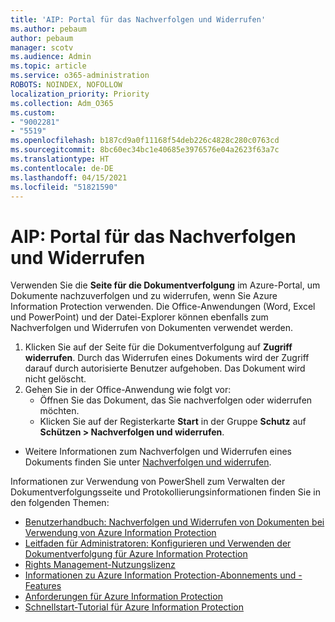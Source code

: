 ```yaml
---
title: 'AIP: Portal für das Nachverfolgen und Widerrufen'
ms.author: pebaum
author: pebaum
manager: scotv
ms.audience: Admin
ms.topic: article
ms.service: o365-administration
ROBOTS: NOINDEX, NOFOLLOW
localization_priority: Priority
ms.collection: Adm_O365
ms.custom:
- "9002281"
- "5519"
ms.openlocfilehash: b187cd9a0f11168f54deb226c4828c280c0763cd
ms.sourcegitcommit: 8bc60ec34bc1e40685e3976576e04a2623f63a7c
ms.translationtype: HT
ms.contentlocale: de-DE
ms.lasthandoff: 04/15/2021
ms.locfileid: "51821590"
---
```

# <a name="aip-track-and-revoke-portal"></a>AIP: Portal für das Nachverfolgen und Widerrufen

Verwenden Sie die **Seite für die Dokumentverfolgung** im Azure-Portal, um Dokumente nachzuverfolgen und zu widerrufen, wenn Sie Azure Information Protection verwenden. Die Office-Anwendungen (Word, Excel und PowerPoint) und der Datei-Explorer können ebenfalls zum Nachverfolgen und Widerrufen von Dokumenten verwendet werden.

1. Klicken Sie auf der Seite für die Dokumentverfolgung auf **Zugriff widerrufen**. Durch das Widerrufen eines Dokuments wird der Zugriff darauf durch autorisierte Benutzer aufgehoben. Das Dokument wird nicht gelöscht.
2. Gehen Sie in der Office-Anwendung wie folgt vor:
    - Öffnen Sie das Dokument, das Sie nachverfolgen oder widerrufen möchten.
    - Klicken Sie auf der Registerkarte **Start** in der Gruppe **Schutz** auf **Schützen > Nachverfolgen und widerrufen**.

- Weitere Informationen zum Nachverfolgen und Widerrufen eines Dokuments finden Sie unter [Nachverfolgen und widerrufen](https://docs.microsoft.com/azure/information-protection/rms-client/client-track-revoke).

Informationen zur Verwendung von PowerShell zum Verwalten der Dokumentverfolgungsseite und Protokollierungsinformationen finden Sie in den folgenden Themen:
- [Benutzerhandbuch: Nachverfolgen und Widerrufen von Dokumenten bei Verwendung von Azure Information Protection](https://docs.microsoft.com/azure/information-protection/rms-client/client-track-revoke)
- [Leitfaden für Administratoren: Konfigurieren und Verwenden der Dokumentverfolgung für Azure Information Protection](https://docs.microsoft.com/azure/information-protection/rms-client/client-admin-guide-document-tracking)
- [Rights Management-Nutzungslizenz](https://docs.microsoft.com/azure/information-protection/configure-usage-rights#rights-management-use-license)
- [Informationen zu Azure Information Protection-Abonnements und -Features](https://azure.microsoft.com/pricing/details/information-protection)
- [Anforderungen für Azure Information Protection](https://docs.microsoft.com/azure/information-protection/get-started/requirements)
- [Schnellstart-Tutorial für Azure Information Protection](https://docs.microsoft.com/azure/information-protection/get-started/infoprotect-quick-start-tutorial)
